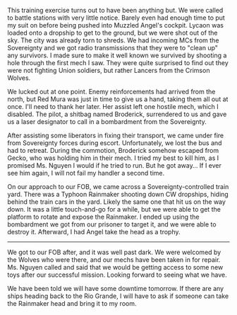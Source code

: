 
This training exercise turns out to have been anything but. We were called to battle stations with very little notice. Barely even had enough time to put my suit on before being pushed into Muzzled Angel's cockpit. Lycaon was loaded onto a dropship to get to the ground, but we were shot out of the sky. The city was already torn to shreds. We had incoming MCs from the Sovereignty and we got radio transmissions that they were to "clean up" any survivors. I made sure to make it well known we survived by shooting a hole through the first mech I saw. They were quite surprised to find out they were not fighting Union soldiers, but rather Lancers from the Crimson Wolves.

We lucked out at one point. Enemy reinforcements had arrived from the north, but Red Mura was just in time to give us a hand, taking them all out at once. I'll need to thank her later. Her assist left one hostile mech, which I disabled. The pilot, a shitbag named Broderick, surrendered to us and gave us a laser designator to call in a bombardment from the Sovereignty.

After assisting some liberators in fixing their transport, we came under fire from Sovereignty forces during escort. Unfortunately, we lost the bus and had to retreat. During the commotion, Broderick somehow escaped from Gecko, who was holding him in their mech. I tried my best to kill him, as I promised Ms. Nguyen I would if he tried to run. But he got away… If I ever see him again, I will not fail my handler a second time.

On our approach to our FOB, we came across a Sovereignty-controlled train yard. There was a Typhoon Rainmaker shooting down CW dropships, hiding behind the train cars in the yard. Likely the same one that hit us on the way down. It was a little touch-and-go for a while, but we were able to get the platform to rotate and expose the Rainmaker. I ended up using the bombardment we got from our prisoner to target it, and we were able to destroy it. Afterward, I had Angel take the head as a trophy.


---

We got to our FOB after, and it was well past dark. We were welcomed by the Wolves who were there, and our mechs have been taken in for repair. Ms. Nguyen called and said that we would be getting access to some new toys after our successful mission. Looking forward to seeing what we have.

We have been told we will have some downtime tomorrow. If there are any ships heading back to the Rio Grande, I will have to ask if someone can take the Rainmaker head and bring it to my room.